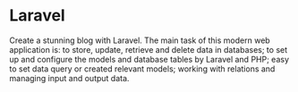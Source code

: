 # Laravel
Create a stunning blog with Laravel. The main task of this modern web application is: to store, update, retrieve and delete data in databases; to set up and configure the models and database tables by Laravel and PHP; easy to set data query or created relevant models; working with relations and managing input and output data.
